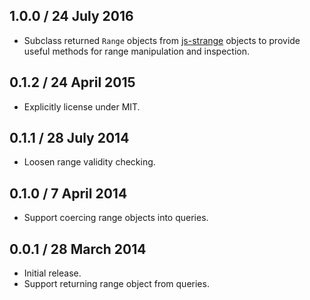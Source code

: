 ## 1.0.0 / 24 July 2016

* Subclass returned `Range` objects from [js-strange] objects to provide
  useful methods for range manipulation and inspection.

## 0.1.2 / 24 April 2015

* Explicitly license under MIT.

## 0.1.1 / 28 July 2014

* Loosen range validity checking.

## 0.1.0 / 7 April 2014

* Support coercing range objects into queries.

## 0.0.1 / 28 March 2014

* Initial release.
* Support returning range object from queries.

[js-strange]: https://github.com/moll/js-strange

